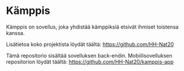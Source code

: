 # Kämppis

Kämppis on sovellus, joka yhdistää kämppiksiä etsivät ihmiset toistensa kanssa.

Lisätietoa koko projektista löydät täältä: https://github.com/HH-Nat20

Tämä repositorio sisältää sovelluksen back-endin. Mobiilisovelluksen repositorion löydät täältä: https://github.com/HH-Nat20/kamppis-app